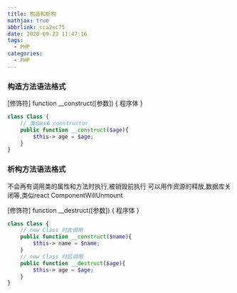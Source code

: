 ```yaml
---
title: 构造和析构
mathjax: true
abbrlink: cca2ec75
date: 2020-09-23 11:47:16
tags:
  - PHP
categories:
  - PHP
---
```


### 构造方法语法格式

[修饰符] function __construct([参数]) {
    程序体
}

```php
class Class {
    // 类似es6 constructor
    public function __construct($age){
        $this-> age = $age;
    }
}
```

### 析构方法语法格式

不会再有调用类的属性和方法时执行,被销毁前执行
可以用作资源的释放,数据库关闭等,类似react ComponentWillUnmount

[修饰符] function __destruct([参数]) {
    程序体
}

```php
class Class {
    // new Class 时先调用
    public function __construct($name){
        $this-> name = $name;
    }
    // new Class 时后调用
    public function __destruct($age){
        $this-> age = $age;
    }
}
```